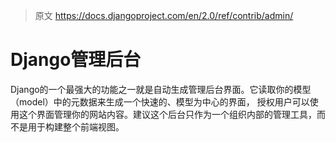 > 原文 https://docs.djangoproject.com/en/2.0/ref/contrib/admin/

# Django管理后台	

Django的一个最强大的功能之一就是自动生成管理后台界面。它读取你的模型（model）中的元数据来生成一个快速的、模型为中心的界面，
授权用户可以使用这个界面管理你的网站内容。建议这个后台只作为一个组织内部的管理工具，而不是用于构建整个前端视图。  
